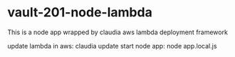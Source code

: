 # vault-201-node-lambda
This is a node app wrapped by claudia aws lambda deployment framework

update lambda in aws: claudia update
start node app: node app.local.js
